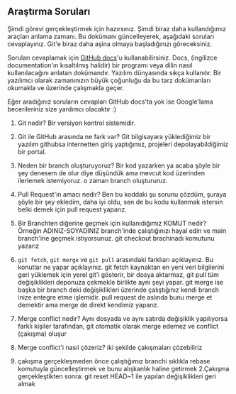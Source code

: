 ## Araştırma Soruları

Şimdi görevi gerçekleştirmek için hazırsınız. Şimdi biraz daha kullandığımız araçları anlama zamanı. Bu dokümanı güncelleyerek, aşağıdaki soruları cevaplayınız. Git'e biraz daha aşina olmaya başladığınızı göreceksiniz.

Soruları cevaplamak için [GitHub docs](https://docs.github.com/en)'u kullanabilirsiniz. Docs, (ingilizce documentation'ın kısaltılmış halidir) bir programı veya dilin nasıl kullanılacağını anlatan dokümandır. Yazılım dünyasında sıkça kullanılır. Bir yazılımcı olarak zamanınızın büyük çoğunluğu da bu tarz dokümanları okumakla ve üzerinde çalışmakla geçer.

Eğer aradığınız soruların cevapları GitHub docs'ta yok ise Google'lama becerileriniz size yardımcı olacaktır :)

1. Git nedir?
   Bir versiyon kontrol sistemidir.

2. Git ile GitHub arasında ne fark var?
   Git bilgisayara yüklediğimiz bir yazılım githubsa internetten giriş yaptığımız, projeleri depolayabildiğimiz bir portal.

3. Neden bir branch oluşturuyoruz?
   Bir kod yazarken ya acaba şöyle bir şey denesem de olur diye düşündük ama mevcut kod üzerinden ilerlemek istemiyoruz. o zaman branch oluştururuz.

4. Pull Request'in amacı nedir?
   Ben bu koddaki şu sorunu çözdüm, şuraya şöyle bir şey ekledim, daha iyi oldu, sen de bu kodu kullanmak istersin belki demek için pull request yaparız.

5. Bir Branchten diğerine geçmek için kullanıdığımız KOMUT nedir? Örneğin ADINIZ-SOYADINIZ branch'inde çalıştığınızı hayal edin ve main branch'ine geçmek istiyorsunuz.
   git checkout brachinadı komutunu yazarız

6. `git fetch`, `git merge` ve `git pull` arasındaki farklıarı açıklayınız. Bu konutlar ne yapar açıklayınız.
   git fetch kaynaktan en yeni veri bilgilerini geri yüklemek için yerel git’i gösterir, bir dosya aktarmaz,
   git pull tüm değişiklikleri deponuza çekmekle birlikte aynı şeyi yapar.
   git merge ise başka bir branch deki değişiklikleri üzerinde çalıştığınız kendi branch inize entegre etme işlemidir.
   pull request de aslında bunu merge et demektir ama merge de direkt kendimiz yaparız.

7. Merge conflict nedir?
   Aynı dosyada ve aynı satırda değişiklik yapılıyorsa farklı kişiler tarafından, git otomatik olarak merge edemez ve conflict (çakışma) oluşur

8. Merge conflict'i nasıl çözeriz? iki şekilde çakışmaları çözebiliriz
9. çakışma gerçekleşmeden önce çalıştığımız branchi sıklıkla rebase komutuyla güncelleştirmek ve bunu alışkanlık haline getirmek
   2.Çakışma gerçekleştikten sonra: git reset HEAD~1 ile yapılan değişiklikleri geri almak
